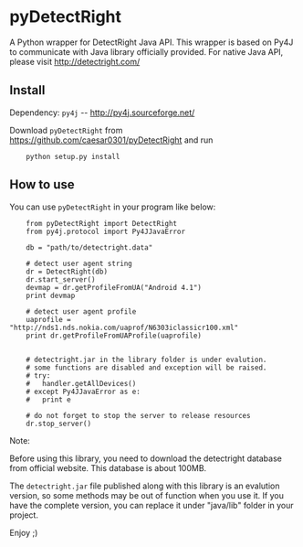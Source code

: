pyDetectRight
=============

A Python wrapper for DetectRight Java API. 
This wrapper is based on Py4J to communicate with Java library officially provided. 
For native Java API, please visit http://detectright.com/


Install
-------------

Dependency:  `py4j`  --  http://py4j.sourceforge.net/

Download `pyDetectRight` from https://github.com/caesar0301/pyDetectRight and run

        python setup.py install


How to use
-------------

You can use `pyDetectRight` in your program like below:


        from pyDetectRight import DetectRight
        from py4j.protocol import Py4JJavaError

        db = "path/to/detectright.data"

        # detect user agent string
        dr = DetectRight(db)
        dr.start_server()
        devmap = dr.getProfileFromUA("Android 4.1")
        print devmap

        # detect user agent profile
        uaprofile = "http://nds1.nds.nokia.com/uaprof/N6303iclassicr100.xml"
        print dr.getProfileFromUAProfile(uaprofile)


        # detectright.jar in the library folder is under evalution.
        # some functions are disabled and exception will be raised.
        # try:
        # 	handler.getAllDevices()
        # except Py4JJavaError as e:
        # 	print e

        # do not forget to stop the server to release resources
        dr.stop_server()


Note:

Before using this library, you need to download the detectright database from official website.
This database is about 100MB. 

The `detectright.jar` file published along with this library is an evalution version, so some methods may be
out of function when you use it. If you have the complete version, you can replace it under "java/lib" 
folder in your project.

Enjoy ;)
